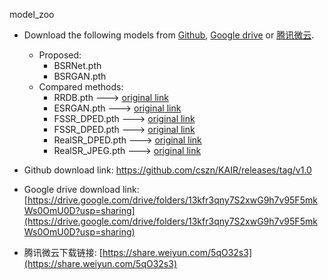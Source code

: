 model_zoo

* Download the following models from [Github](https://github.com/cszn/KAIR/releases/tag/v1.0), [Google drive](https://drive.google.com/drive/folders/13kfr3qny7S2xwG9h7v95F5mkWs0OmU0D?usp=sharing) or [腾讯微云](https://share.weiyun.com/5qO32s3).
  * Proposed:
    * BSRNet.pth 
    * BSRGAN.pth
  * Compared methods:
    * RRDB.pth  --->  [original link](https://github.com/xinntao/ESRGAN)
    * ESRGAN.pth --->   [original link](https://github.com/xinntao/ESRGAN)
    * FSSR_DPED.pth --->   [original link](https://github.com/ManuelFritsche/real-world-sr)
    * FSSR_DPED.pth --->   [original link](https://github.com/ManuelFritsche/real-world-sr)
    * RealSR_DPED.pth --->   [original link](https://github.com/jixiaozhong/RealSR)
    * RealSR_JPEG.pth --->   [original link](https://github.com/jixiaozhong/RealSR)


*  Github download link: https://github.com/cszn/KAIR/releases/tag/v1.0
*  Google drive download link: [https://drive.google.com/drive/folders/13kfr3qny7S2xwG9h7v95F5mkWs0OmU0D?usp=sharing](https://drive.google.com/drive/folders/13kfr3qny7S2xwG9h7v95F5mkWs0OmU0D?usp=sharing)

*  腾讯微云下载链接: [https://share.weiyun.com/5qO32s3](https://share.weiyun.com/5qO32s3)
